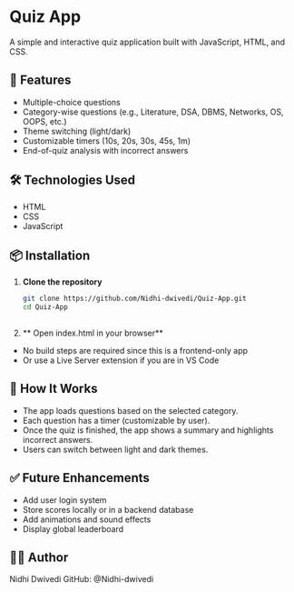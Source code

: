 # Quiz App

A simple and interactive quiz application built with JavaScript, HTML, and CSS.

## 🚀 Features

- Multiple-choice questions
- Category-wise questions (e.g., Literature, DSA, DBMS, Networks, OS, OOPS, etc.)
- Theme switching (light/dark)
- Customizable timers (10s, 20s, 30s, 45s, 1m)
- End-of-quiz analysis with incorrect answers

## 🛠️ Technologies Used

- HTML
- CSS
- JavaScript

## 📦 Installation

1. **Clone the repository**

   ```bash
   git clone https://github.com/Nidhi-dwivedi/Quiz-App.git
   cd Quiz-App
  
2. ** Open index.html in your browser**

- No build steps are required since this is a frontend-only app
- Or use a Live Server extension if you are in VS Code

## 🧠 How It Works

- The app loads questions based on the selected category.
- Each question has a timer (customizable by user).
- Once the quiz is finished, the app shows a summary and highlights incorrect answers.
- Users can switch between light and dark themes.

## ✅ Future Enhancements

- Add user login system
- Store scores locally or in a backend database
- Add animations and sound effects
- Display global leaderboard

## 🙋‍♀️ Author
Nidhi Dwivedi
GitHub: @Nidhi-dwivedi

